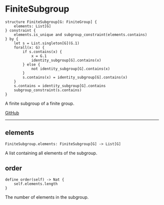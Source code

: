 # FiniteSubgroup

```acorn
structure FiniteSubgroup[G: FiniteGroup] {
    elements: List[G]
} constraint {
    elements.is_unique and subgroup_constraint(elements.contains)
} by {
    let s = List.singleton[G](G.1)
    forall(x: G) {
        if s.contains(x) {
            x = G.1
            identity_subgroup[G].contains(x)
        } else {
            not identity_subgroup[G].contains(x)
        }
        s.contains(x) = identity_subgroup[G].contains(x)
    }
    s.contains = identity_subgroup[G].contains
    subgroup_constraint(s.contains)
}
```

A finite subgroup of a finite group.

[GitHub](https://github.com/acornprover/acornlib/blob/master/src/finite_group.ac)

---
## elements

```acorn
FiniteSubgroup.elements: FiniteSubgroup[G] -> List[G]
```

A list containing all elements of the subgroup.
## order

```acorn
define order(self) -> Nat {
    self.elements.length
}
```

The number of elements in the subgroup.
